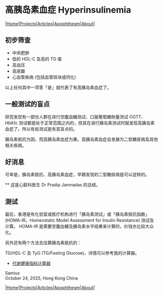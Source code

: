 # 高胰岛素血症 Hyperinsulinemia

|[Home](/README.md)|[Projects](/projects.md)|[Articles](/articles.md)|[Apophthegm](/apophthegm.md)|[About](/about.md)|

## 初步筛查

- 中央肥胖
- 低的 HDL-C 及高的 TG 值
- 高血压
- 高尿酸
- 心血管疾病 (包括血管班块或钙化)

以上任何其中一项答「是」就代表了有高胰岛素血症了。

## 一般测试的盲点

研究发现有一部份人群在进行空腹血糖测试、口服葡萄糖耐量测试 OGTT、HbA1c 测试都是处于正常范围之内的，但其在进行胰岛素测试时就发现高胰岛素血症了。所以有些测试是有其盲点的。

胰岛素抵抗为因，而高胰岛素血症为果。高胰岛素血症会发展为二型糖尿病及其他相关疾病。

## 好消息

可幸是，胰岛素抵抗、高胰岛素血症，早期发现的二型糖尿病是可以逆转的。

** 这是心脏科医生 Dr Pradip Jamnadas 的总结。

## 测试

最后，香港是有化验室或医疗机构进行「胰岛素测试」或「胰岛素抵抗指数」(HOMA-IR，Homeostatic Model Assessment for Insulin Resistance) 测试及计算。 HOMA-IR 是需要空腹血糖及胰岛素水平结果来计算的，价钱亦比较大众化。

另外还有两个方法去估算胰岛素抵抗的：

TG/HDL-C 及 TyG (TG/Fasting Glucose)，详情可以参考我的计算器。

- [代谢健康指标计算器](https://cybersecurity-ninjas.com/html/metabolism_index_calculator.html)        

Samiux        
October 24, 2025, Hong Kong China       

|[Home](/README.md)|[Projects](/projects.md)|[Articles](/articles.md)|[Apophthegm](/apophthegm.md)|[About](/about.md)|
